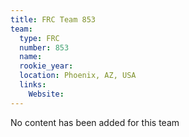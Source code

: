 ```yaml
---
title: FRC Team 853
team:
  type: FRC
  number: 853
  name: 
  rookie_year: 
  location: Phoenix, AZ, USA
  links:
    Website: 
---
```

No content has been added for this team